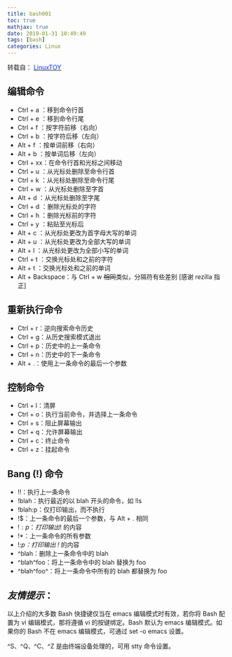```yaml
---
title: bash001
toc: true
mathjax: true
date: 2019-01-31 10:49:49
tags: [bash]
categories: Linux
---
```

转载自：
[<font color=0433ff>LinuxTOY</font>](https://linuxtoy.org/archives/bash-shortcuts.html "LinuxTOY")

## 编辑命令
+ Ctrl + a ：移到命令行首
+ Ctrl + e ：移到命令行尾
+ Ctrl + f ：按字符前移（右向）
+ Ctrl + b ：按字符后移（左向）
+ Alt + f ：按单词前移（右向）
+ Alt + b ：按单词后移（左向）
+ Ctrl + xx：在命令行首和光标之间移动
+ Ctrl + u ：从光标处删除至命令行首
+ Ctrl + k ：从光标处删除至命令行尾
+ Ctrl + w ：从光标处删除至字首
+ Alt + d ：从光标处删除至字尾
+ Ctrl + d ：删除光标处的字符
+ Ctrl + h ：删除光标前的字符
+ Ctrl + y ：粘贴至光标后
+ Alt + c ：从光标处更改为首字母大写的单词
+ Alt + u ：从光标处更改为全部大写的单词
+ Alt + l ：从光标处更改为全部小写的单词
+ Ctrl + t ：交换光标处和之前的字符
+ Alt + t ：交换光标处和之前的单词
+ Alt + Backspace：与 Ctrl + w ~~相同~~类似，分隔符有些差别 [感谢 rezilla 指正]

## 重新执行命令
+ Ctrl + r：逆向搜索命令历史
+ Ctrl + g：从历史搜索模式退出
+ Ctrl + p：历史中的上一条命令
+ Ctrl + n：历史中的下一条命令
+ Alt + .：使用上一条命令的最后一个参数

## 控制命令
+ Ctrl + l：清屏
+ Ctrl + o：执行当前命令，并选择上一条命令
+ Ctrl + s：阻止屏幕输出
+ Ctrl + q：允许屏幕输出
+ Ctrl + c：终止命令
+ Ctrl + z：挂起命令

## Bang (!) 命令
+ !!：执行上一条命令
+ !blah：执行最近的以 blah 开头的命令，如 !ls
+ !blah:p：仅打印输出，而不执行
+ !$：上一条命令的最后一个参数，与 Alt + . 相同
+ !$:p：打印输出 !$ 的内容
+ !*：上一条命令的所有参数
+ !*:p：打印输出 !* 的内容
+ ^blah：删除上一条命令中的 blah
+ ^blah^foo：将上一条命令中的 blah 替换为 foo
+ ^blah^foo^：将上一条命令中所有的 blah 都替换为 foo

## _友情提示_：

以上介绍的大多数 Bash 快捷键仅当在 emacs 编辑模式时有效，若你将 Bash 配置为 vi 编辑模式，那将遵循 vi 的按键绑定。Bash 默认为 emacs 编辑模式。如果你的 Bash 不在 emacs 编辑模式，可通过 set -o emacs 设置。

^S、^Q、^C、^Z 是由终端设备处理的，可用 stty 命令设置。